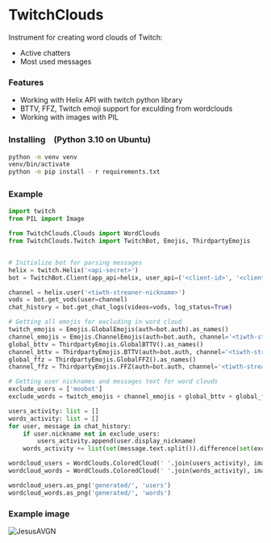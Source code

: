 # TwitchClouds

Instrument for creating word clouds of Twitch:
- Active chatters
- Most used messages

### Features

- Working with Helix API with twitch python library
- BTTV, FFZ, Twitch emoji support for exculding from wordclouds
- Working with images with PIL


### Installing　(Python 3.10 on Ubuntu)
```bash
python -m venv venv
venv/bin/activate
python -m pip install - r requirements.txt
```

### Example　

```python
import twitch
from PIL import Image

from TwitchClouds.Clouds import WordClouds
from TwitchClouds.Twitch import TwitchBot, Emojis, ThirdpartyEmojis


# Initialize bot for parsing messages
helix = twitch.Helix('<api-secret>')
bot = TwitchBot.Client(app_api=helix, user_api=('<client-id>', '<client-secret>'))

channel = helix.user('<tiwth-streaner-nickname>')
vods = bot.get_vods(user=channel)
chat_history = bot.get_chat_logs(videos=vods, log_status=True)

# Getting all emojis for excluding in word cloud
twitch_emojis = Emojis.GlobalEmojis(auth=bot.auth).as_names()
channel_emojis = Emojis.ChannelEmojis(auth=bot.auth, channel='<tiwth-streaner-nickname>').as_names()
global_bttv = ThirdpartyEmojis.GlobalBTTV().as_names()
channel_bttv = ThirdpartyEmojis.BTTV(auth=bot.auth, channel='<tiwth-streaner-nickname>').as_names()
global_ffz = ThirdpartyEmojis.GlobalFFZ().as_names()
channel_ffz = ThirdpartyEmojis.FFZ(auth=bot.auth, channel='<tiwth-streaner-nickname>').as_names()

# Getting user nicknames and messages text for word clouds
exclude_users = ['moobot']
exclude_words = twitch_emojis + channel_emojis + global_bttv + global_ffz + channel_bttv + channel_ffz

users_activity: list = []
words_activity: list = []
for user, message in chat_history:
    if user.nickname not in exclude_users:
        users_activity.append(user.display_nickname)
    words_activity += list(set(message.text.split()).difference(set(exclude_words)))

wordcloud_users = WordClouds.ColoredCloud(' '.join(users_activity), image=Image.open('examples/base.png'), font='examples/arial.ttf', max_font_size=50)
wordcloud_words = WordClouds.ColoredCloud(' '.join(words_activity), image=Image.open('examples/base.png'), font='examples/arial.ttf', max_font_size=50)

wordcloud_users.as_png('generated/', 'users')
wordcloud_words.as_png('generated/', 'words')
```

### Example image
![JesusAVGN](https://raw.githubusercontent.com/Roqvie/TwitchClouds/master/generated/hesus-users1.png)
